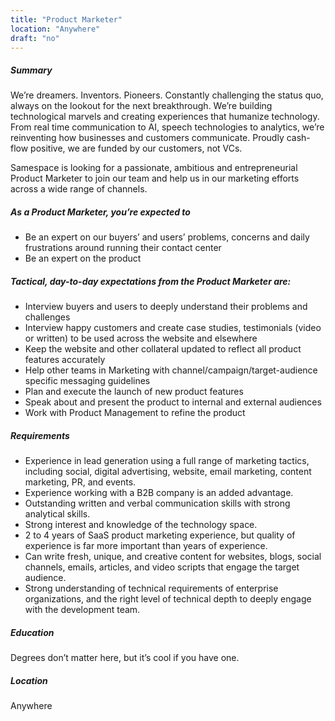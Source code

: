 ```yaml
---
title: "Product Marketer"
location: "Anywhere"
draft: "no"
---
```


##### Summary

We’re dreamers. Inventors. Pioneers. Constantly challenging the status quo, always on the lookout for the next breakthrough. We’re building technological marvels and creating experiences that humanize technology. From real time communication to AI, speech technologies to analytics, we’re reinventing how businesses and customers communicate. Proudly cash-flow positive, we are funded by our customers, not VCs.

Samespace is looking for a passionate, ambitious and entrepreneurial Product Marketer to join our team and help us in our marketing efforts across a wide range of channels.

##### As a Product Marketer, you’re expected to

- Be an expert on our buyers’ and users’ problems, concerns and daily frustrations around running their contact center
- Be an expert on the product

##### Tactical, day-to-day expectations from the Product Marketer are:

- Interview buyers and users to deeply understand their problems and challenges
- Interview happy customers and create case studies, testimonials (video or written) to be used across the website and elsewhere
- Keep the website and other collateral updated to reflect all product features accurately
- Help other teams in Marketing with channel/campaign/target-audience specific messaging guidelines
- Plan and execute the launch of new product features
- Speak about and present the product to internal and external audiences
- Work with Product Management to refine the product

##### Requirements

- Experience in lead generation using a full range of marketing tactics, including social, digital advertising, website, email marketing, content marketing, PR, and events.
- Experience working with a B2B company is an added advantage.
- Outstanding written and verbal communication skills with strong analytical skills.
- Strong interest and knowledge of the technology space.
- 2 to 4 years of SaaS product marketing experience, but quality of experience is far more important than years of experience.
- Can write fresh, unique, and creative content for websites, blogs, social channels, emails, articles, and video scripts that engage the target audience.
- Strong understanding of technical requirements of enterprise organizations, and the right level of technical depth to deeply engage with the development team.

##### Education

Degrees don’t matter here, but it’s cool if you have one.

##### Location

Anywhere
